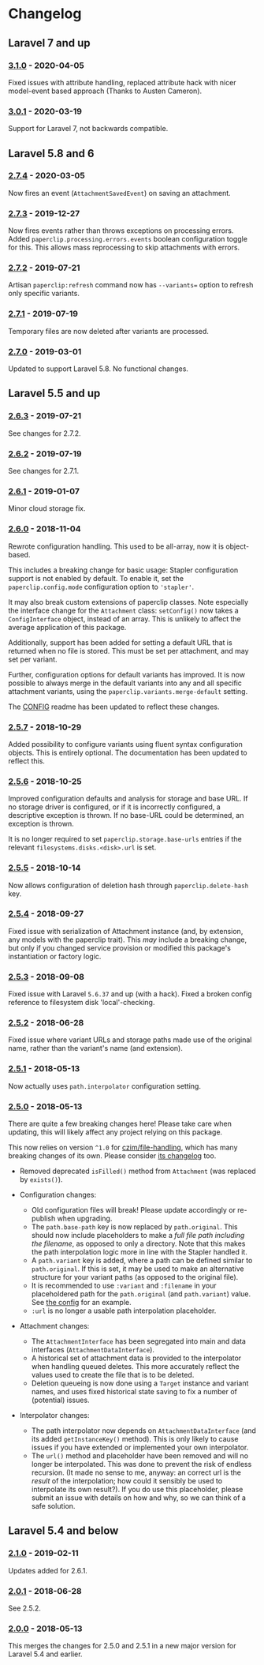 # Changelog

## Laravel 7 and up

### [3.1.0] - 2020-04-05

Fixed issues with attribute handling, replaced attribute hack with nicer model-event based approach (Thanks to Austen Cameron).

### [3.0.1] - 2020-03-19

Support for Laravel 7, not backwards compatible.

## Laravel 5.8 and 6

### [2.7.4] - 2020-03-05

Now fires an event (`AttachmentSavedEvent`) on saving an attachment.

### [2.7.3] - 2019-12-27

Now fires events rather than throws exceptions on processing errors.
Added `paperclip.processing.errors.events` boolean configuration toggle for this.
This allows mass reprocessing to skip attachments with errors.

### [2.7.2] - 2019-07-21

Artisan `paperclip:refresh` command now has `--variants=` option to refresh only specific variants.

### [2.7.1] - 2019-07-19

Temporary files are now deleted after variants are processed.

### [2.7.0] - 2019-03-01

Updated to support Laravel 5.8.
No functional changes.


## Laravel 5.5 and up

### [2.6.3] - 2019-07-21

See changes for 2.7.2.

### [2.6.2] - 2019-07-19

See changes for 2.7.1.

### [2.6.1] - 2019-01-07

Minor cloud storage fix.

### [2.6.0] - 2018-11-04

Rewrote configuration handling. This used to be all-array, now it is object-based.

This includes a breaking change for basic usage: Stapler configuration support is not enabled by default.
To enable it, set the `paperclip.config.mode` configuration option to `'stapler'`.

It may also break custom extensions of paperclip classes. Note especially the interface change for the `Attachment` class: `setConfig()` now takes a `ConfigInterface` object, instead of an array.
This is unlikely to affect the average application of this package.

Additionally, support has been added for setting a default URL that is returned when no file is stored.
This must be set per attachment, and may set per variant.

Further, configuration options for default variants has improved.
It is now possible to always merge in the default variants into any and all specific attachment variants,
using the `paperclip.variants.merge-default` setting.

The [CONFIG](CONFIG.md) readme has been updated to reflect these changes.


### [2.5.7] - 2018-10-29

Added possibility to configure variants using fluent syntax configuration objects.
This is entirely optional. The documentation has been updated to reflect this.


### [2.5.6] - 2018-10-25

Improved configuration defaults and analysis for storage and base URL.
If no storage driver is configured, or if it is incorrectly configured, a descriptive exception is thrown.
If no base-URL could be determined, an exception is thrown.

It is no longer required to set `paperclip.storage.base-urls` entries if the relevant `filesystems.disks.<disk>.url` is set.

### [2.5.5] - 2018-10-14

Now allows configuration of deletion hash through `paperclip.delete-hash` key.

### [2.5.4] - 2018-09-27

Fixed issue with serialization of Attachment instance (and, by extension, any models with the paperclip trait).
This *may* include a breaking change, but only if you changed service provision or modified this package's instantiation or factory logic.

### [2.5.3] - 2018-09-08

Fixed issue with Laravel `5.6.37` and up (with a hack).
Fixed a broken config reference to filesystem disk 'local'-checking.

### [2.5.2] - 2018-06-28

Fixed issue where variant URLs and storage paths made use of the original name, rather than the variant's name (and extension).

### [2.5.1] - 2018-05-13

Now actually uses `path.interpolator` configuration setting.


### [2.5.0] - 2018-05-13

There are quite a few breaking changes here!
Please take care when updating, this will likely affect any project relying on this package.

This now relies on version `^1.0` for [czim/file-handling](https://github.com/czim/file-handling), which has many breaking changes of its own. Please consider [its changelog](https://github.com/czim/file-handling/blob/master/CHANGELOG.md) too.


- Removed deprecated `isFilled()` method from `Attachment` (was replaced by `exists()`).
- Configuration changes:
    - Old configuration files will break! Please update accordingly or re-publish when upgrading.
    - The `path.base-path` key is now replaced by `path.original`. This should now include placeholders to make a *full file path including the filename*, as opposed to only a directory. Note that this makes the path interpolation logic more in line with the Stapler handled it.
    - A `path.variant` key is added, where a path can be defined similar to `path.original`. If this is set, it may be used to make an alternative structure for your variant paths (as opposed to the original file).
    - It is recommended to use `:variant` and `:filename` in your placeholdered path for the `path.original` (and `path.variant`) value. See [the config](https://github.com/czim/laravel-paperclip/blob/97d02c77ce724f3e47acb0e17ad3e54e17aa5f12/config/paperclip.php#L65) for an example.
    - `:url` is no longer a usable path interpolation placeholder.
- Attachment changes:
    - The `AttachmentInterface` has been segregated into main and data interfaces (`AttachmentDataInterface`).
    - A historical set of attachment data is provided to the interpolator when handling queued deletes.
        This more accurately reflect the values used to create the file that is to be deleted.
    - Deletion queueing is now done using a `Target` instance and variant names, and uses fixed historical state saving to fix a number of (potential) issues.

- Interpolator changes:
    - The path interpolator now depends on `AttachmentDataInterface` (and its added `getInstanceKey()` method). This is only likely to cause issues if you have extended or implemented your own interpolator.
    - The `url()` method and placeholder have been removed and will no longer be interpolated.
        This was done to prevent the risk of endless recursion.
        (It made no sense to me, anyway: an correct url is the *result* of the interpolation; how could it sensibly be used to interpolate its own result?).
         If you do use this placeholder, please submit an issue with details on how and why, so we can think of a safe solution.


## Laravel 5.4 and below

### [2.1.0] - 2019-02-11

Updates added for 2.6.1.

### [2.0.1] - 2018-06-28

See 2.5.2.

### [2.0.0] - 2018-05-13

This merges the changes for 2.5.0 and 2.5.1 in a new major version for Laravel 5.4 and earlier.

[3.1.0]: https://github.com/czim/laravel-paperclip/compare/3.0.1...3.1.0
[3.0.1]: https://github.com/czim/laravel-paperclip/compare/2.7.4...3.0.1

[2.7.4]: https://github.com/czim/laravel-paperclip/compare/2.7.3...2.7.4
[2.7.3]: https://github.com/czim/laravel-paperclip/compare/2.7.2...2.7.3
[2.7.2]: https://github.com/czim/laravel-paperclip/compare/2.7.1...2.7.2
[2.7.1]: https://github.com/czim/laravel-paperclip/compare/2.7.0...2.7.1
[2.7.0]: https://github.com/czim/laravel-paperclip/compare/2.6.1...2.7.0

[2.6.3]: https://github.com/czim/laravel-paperclip/compare/2.6.2...2.6.3
[2.6.2]: https://github.com/czim/laravel-paperclip/compare/2.6.1...2.6.2
[2.6.1]: https://github.com/czim/laravel-paperclip/compare/2.6.0...2.6.1
[2.6.0]: https://github.com/czim/laravel-paperclip/compare/2.5.7...2.6.0

[2.5.7]: https://github.com/czim/laravel-paperclip/compare/2.5.6...2.5.7
[2.5.6]: https://github.com/czim/laravel-paperclip/compare/2.5.5...2.5.6
[2.5.5]: https://github.com/czim/laravel-paperclip/compare/2.5.4...2.5.5
[2.5.4]: https://github.com/czim/laravel-paperclip/compare/2.5.3...2.5.4
[2.5.3]: https://github.com/czim/laravel-paperclip/compare/2.5.2...2.5.3
[2.5.2]: https://github.com/czim/laravel-paperclip/compare/2.5.1...2.5.2
[2.5.1]: https://github.com/czim/laravel-paperclip/compare/2.5.0...2.5.1
[2.5.0]: https://github.com/czim/laravel-paperclip/compare/1.5.2...2.5.0

[2.1.0]: https://github.com/czim/laravel-paperclip/compare/2.0.1...2.1.0
[2.0.1]: https://github.com/czim/laravel-paperclip/compare/2.0.0...2.0.1
[2.0.0]: https://github.com/czim/laravel-paperclip/compare/1.0.3...2.0.0
